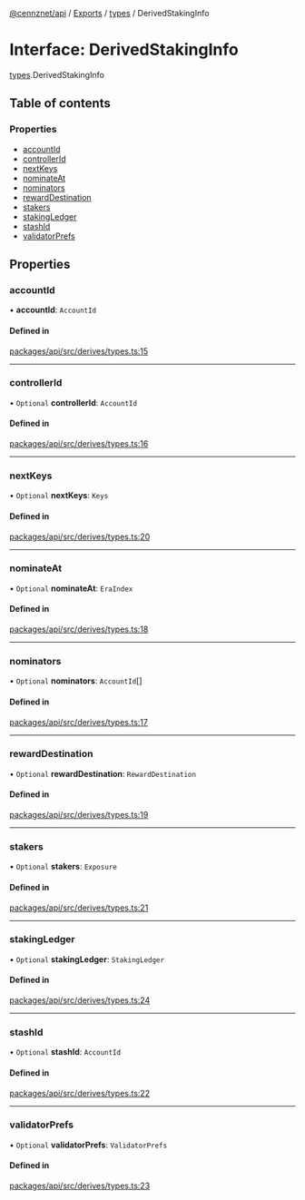 [@cennznet/api](../README.md) / [Exports](../modules.md) / [types](../modules/types.md) / DerivedStakingInfo

# Interface: DerivedStakingInfo

[types](../modules/types.md).DerivedStakingInfo

## Table of contents

### Properties

- [accountId](types.derivedstakinginfo.md#accountid)
- [controllerId](types.derivedstakinginfo.md#controllerid)
- [nextKeys](types.derivedstakinginfo.md#nextkeys)
- [nominateAt](types.derivedstakinginfo.md#nominateat)
- [nominators](types.derivedstakinginfo.md#nominators)
- [rewardDestination](types.derivedstakinginfo.md#rewarddestination)
- [stakers](types.derivedstakinginfo.md#stakers)
- [stakingLedger](types.derivedstakinginfo.md#stakingledger)
- [stashId](types.derivedstakinginfo.md#stashid)
- [validatorPrefs](types.derivedstakinginfo.md#validatorprefs)

## Properties

### accountId

• **accountId**: `AccountId`

#### Defined in

[packages/api/src/derives/types.ts:15](https://github.com/cennznet/api.js/blob/8a3918c/packages/api/src/derives/types.ts#L15)

___

### controllerId

• `Optional` **controllerId**: `AccountId`

#### Defined in

[packages/api/src/derives/types.ts:16](https://github.com/cennznet/api.js/blob/8a3918c/packages/api/src/derives/types.ts#L16)

___

### nextKeys

• `Optional` **nextKeys**: `Keys`

#### Defined in

[packages/api/src/derives/types.ts:20](https://github.com/cennznet/api.js/blob/8a3918c/packages/api/src/derives/types.ts#L20)

___

### nominateAt

• `Optional` **nominateAt**: `EraIndex`

#### Defined in

[packages/api/src/derives/types.ts:18](https://github.com/cennznet/api.js/blob/8a3918c/packages/api/src/derives/types.ts#L18)

___

### nominators

• `Optional` **nominators**: `AccountId`[]

#### Defined in

[packages/api/src/derives/types.ts:17](https://github.com/cennznet/api.js/blob/8a3918c/packages/api/src/derives/types.ts#L17)

___

### rewardDestination

• `Optional` **rewardDestination**: `RewardDestination`

#### Defined in

[packages/api/src/derives/types.ts:19](https://github.com/cennznet/api.js/blob/8a3918c/packages/api/src/derives/types.ts#L19)

___

### stakers

• `Optional` **stakers**: `Exposure`

#### Defined in

[packages/api/src/derives/types.ts:21](https://github.com/cennznet/api.js/blob/8a3918c/packages/api/src/derives/types.ts#L21)

___

### stakingLedger

• `Optional` **stakingLedger**: `StakingLedger`

#### Defined in

[packages/api/src/derives/types.ts:24](https://github.com/cennznet/api.js/blob/8a3918c/packages/api/src/derives/types.ts#L24)

___

### stashId

• `Optional` **stashId**: `AccountId`

#### Defined in

[packages/api/src/derives/types.ts:22](https://github.com/cennznet/api.js/blob/8a3918c/packages/api/src/derives/types.ts#L22)

___

### validatorPrefs

• `Optional` **validatorPrefs**: `ValidatorPrefs`

#### Defined in

[packages/api/src/derives/types.ts:23](https://github.com/cennznet/api.js/blob/8a3918c/packages/api/src/derives/types.ts#L23)
